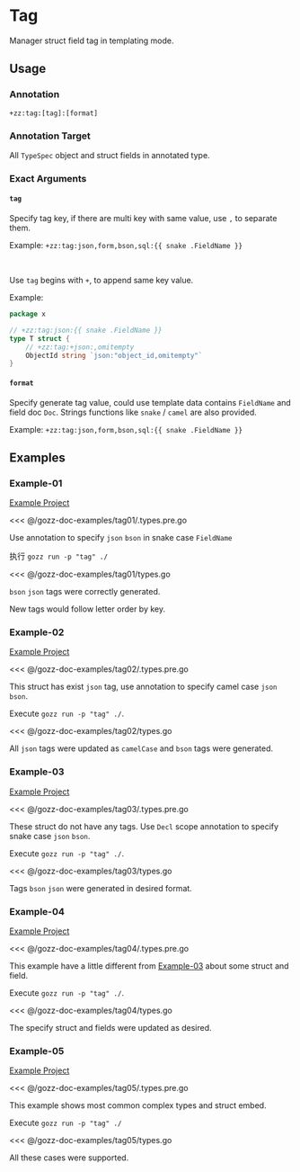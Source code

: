 # Tag

Manager struct field tag in templating mode.

## Usage

### Annotation

`+zz:tag:[tag]:[format]`

### Annotation Target

All `TypeSpec` object and struct fields in annotated type.

### Exact Arguments

#### `tag`

Specify tag key, if there are multi key with same value, use `,` to separate them.

Example: <span v-pre> `+zz:tag:json,form,bson,sql:{{ snake .FieldName }}` </span>

<br>

Use `tag` begins with `+`, to append same key value.

Example:

```go
package x

// +zz:tag:json:{{ snake .FieldName }}
type T struct {
	// +zz:tag:+json:,omitempty
	ObjectId string `json:"object_id,omitempty"`
}

```

#### `format`

Specify generate tag value, could use template data contains `FieldName` and field doc `Doc`.
Strings functions like `snake` / `camel`  are also provided.

Example: <span v-pre> `+zz:tag:json,form,bson,sql:{{ snake .FieldName }}` </span>

## Examples

### Example-01

[Example Project](https://github.com/go-zing/gozz-doc-examples/tree/main/tag01)

<<< @/gozz-doc-examples/tag01/.types.pre.go

Use annotation to specify `json` `bson` in snake case `FieldName`

执行 `gozz run -p "tag" ./`

<<< @/gozz-doc-examples/tag01/types.go

`bson` `json` tags were correctly generated.

New tags would follow letter order by key.

### Example-02

[Example Project](https://github.com/go-zing/gozz-doc-examples/tree/main/tag02)

<<< @/gozz-doc-examples/tag02/.types.pre.go

This struct has exist `json` tag, use annotation to specify camel case `json` `bson`.

Execute `gozz run -p "tag" ./`.

<<< @/gozz-doc-examples/tag02/types.go

All `json` tags were updated as `camelCase` and `bson` tags were generated.

### Example-03

[Example Project](https://github.com/go-zing/gozz-doc-examples/tree/main/tag03)

<<< @/gozz-doc-examples/tag03/.types.pre.go

These struct do not have any tags.
Use `Decl` scope annotation to specify snake case `json` `bson`.

Execute `gozz run -p "tag" ./`.

<<< @/gozz-doc-examples/tag03/types.go

Tags `bson` `json` were generated in desired format.

### Example-04

[Example Project](https://github.com/go-zing/gozz-doc-examples/tree/main/tag04)

<<< @/gozz-doc-examples/tag04/.types.pre.go

This example have a little different from [Example-03](tag.md#example-03) about some struct and field.

Execute `gozz run -p "tag" ./`.

<<< @/gozz-doc-examples/tag04/types.go

The specify struct and fields were updated as desired.

### Example-05

[Example Project](https://github.com/go-zing/gozz-doc-examples/tree/main/tag05)

<<< @/gozz-doc-examples/tag05/.types.pre.go

This example shows most common complex types and struct embed.

Execute `gozz run -p "tag" ./`

<<< @/gozz-doc-examples/tag05/types.go

All these cases were supported.